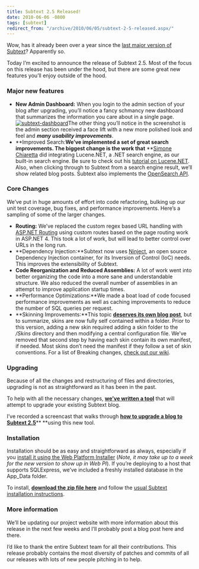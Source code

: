 ```yaml
---
title: Subtext 2.5 Released!
date: 2010-06-06 -0800
tags: [subtext]
redirect_from: "/archive/2010/06/05/subtext-2-5-released.aspx/"
---
```


Wow, has it already been over a year since the [last major version of
Subtext](https://haacked.com/archive/2008/11/27/subtext-2.1-security-update.aspx "Subtext 2.1.2 released")?
Apparently so.

Today I’m excited to announce the release of Subtext 2.5. Most of the
focus on this release has been under the hood, but there are some great
new features you’ll enjoy outside of the hood.

### Major new features

-   **New Admin Dashboard:** When you login to the admin section of your
    blog after upgrading, you’ll notice a fancy schmancy new dashboard
    that summarizes the information you care about in a single
    page.[![subtext-dashboard](https://haacked.com/images/haacked_com/WindowsLiveWriter/Subtext2.5Released_13148/subtext-dashboard_thumb.png "subtext-dashboard")](https://haacked.com/images/haacked_com/WindowsLiveWriter/Subtext2.5Released_13148/subtext-dashboard_2.png)The
    other thing you’ll notice in the screenshot is the admin section
    received a face lift with a new more polished look and feel and
    ***many usability improvements***.
-   **Improved Search:**We’ve implemented a set of great search
    improvements. The biggest change is the work that** **[Simone
    Chiaretta](http://codeclimber.net.nz/ "Simone's Blog") did
    integrating Lucene.NET, a .NET search engine, as our built-in search
    engine. Be sure to check out his [tutorial on
    Lucene.NET](http://codeclimber.net.nz/archive/2009/08/31/lucene.net-the-main-concepts.aspx "Lucene.NET").
    Also, when clicking through to Subtext from a search engine result,
    we’ll show related blog posts. Subtext also implements the
    [OpenSearch
    API](http://www.opensearch.org/Home "OpenSearch provider").

### Core Changes

We’ve put in huge amounts of effort into code refactoring, bulking up
our unit test coverage, bug fixes, and performance improvements. Here’s
a sampling of some of the larger changes.

-   **Routing:** We’ve replaced the custom regex based URL handling with
    [ASP.NET
    Routing](http://msdn.microsoft.com/en-us/library/cc668201(v=VS.100).aspx "ASP.NET Routing")
    using custom routes based on the page routing work in ASP.NET 4.
    This took a lot of work, but will lead to better control over URLs
    in the long run.
-   **Dependency Injection:**Subtext now uses
    [Ninject](http://ninject.org/ "Ninject website"), an open source
    Dependency Injection container, for its Inversion of Control (IoC)
    needs. This improves the extensibility of Subtext.
-   **Code Reorganization and Reduced Assemblies:** A lot of work went
    into better organizing the code into a more sane and understandable
    structure. We also reduced the overall number of assemblies in an
    attempt to improve application startup times.
-   **Performance Optimizations:**We made a boat load of code focused
    performance improvements as well as caching improvements to reduce
    the number of SQL queries per request.
-   **Skinning Improvements:**This topic **[deserves its own blog
    post](https://haacked.com/archive/2010/06/06/subtext-skin-improvements.aspx "Subtext Skin Improvements")**,
    but to summarize, skins are now fully self contained within a
    folder. Prior to this version, adding a new skin required adding a
    skin folder to the */Skins* directory and then modifying a central
    configuration file. We’ve removed that second step by having each
    skin contain its own manifest, if needed. Most skins don’t need the
    manifest if they follow a set of skin conventions. For a list of
    Breaking changes, [check out our
    wiki](http://code.google.com/p/subtext/wiki/BreakingChangesSubtext25 "Breaking Changes").

### Upgrading

Because of all the changes and restructuring of files and directories,
upgrading is not as straightforward as it has been in the past.

To help with all the necessary changes, **[we’ve written a
tool](http://subtext.googlecode.com/files/SubtextUpgradeTool.exe "Subtext Upgrade Tool")**
that will attempt to upgrade your existing Subtext blog.

I’ve recorded a screencast that walks through [**how to upgrade a blog
to Subtext
2.5**](http://www.vimeo.com/12353661 "Screencast on How to upgrade Subtext")** **using
this new tool.

### Installation

Installation should be as easy and straightforward as always, especially
if you [install it using the Web Platform
Installer](http://www.microsoft.com/web/gallery/install.aspx?appsxml=http%3a%2f%2fwww.microsoft.com%2fweb%2fwebpi%2f2.0%2fWebApplicationList.xml&appid=Subtext "Install via Web PI")
(*Note, it may take up to a week for the new version to show up in Web
PI*). If you’re deploying to a host that supports SQLExpress, we’ve
included a freshly installed database in the App\_Data folder.

To install, [**download the zip file
here**](http://code.google.com/p/subtext/downloads/detail?name=SubText-2.5.zip&can=2&q= "Install Subtext 2.5")
and follow the [usual Subtext installation
instructions](http://subtextproject.com/Installing-and-Upgrading.ashx "Installing Subtext").

### More information

We’ll be updating our project website with more information about this
release in the next few weeks and I’ll probably post a blog post here
and there.

I’d like to thank the entire Subtext team for all their contributions.
This release probably contains the most diversity of patches and commits
of all our releases with lots of new people pitching in to help.

